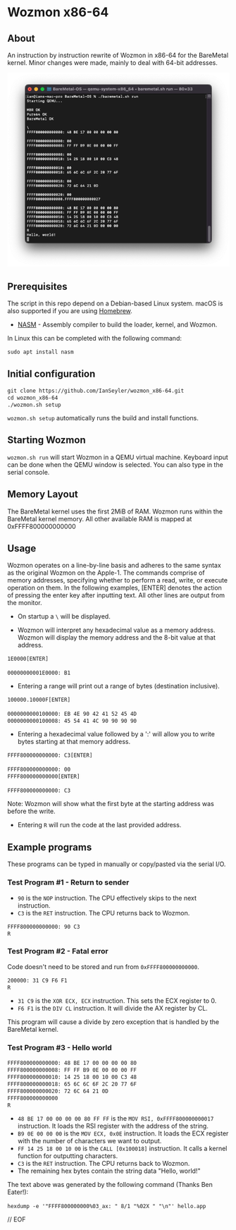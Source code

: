 # Wozmon x86-64


## About

An instruction by instruction rewrite of Wozmon in x86-64 for the BareMetal kernel. Minor changes were made, mainly to deal with 64-bit addresses.

<p align="center">
	<img src="img/ScreenShot.png"></img>
</p>


## Prerequisites

The script in this repo depend on a Debian-based Linux system. macOS is also supported if you are using [Homebrew](https://brew.sh).

- [NASM](https://nasm.us) - Assembly compiler to build the loader, kernel, and Wozmon.

In Linux this can be completed with the following command:

	sudo apt install nasm


## Initial configuration
	
	git clone https://github.com/IanSeyler/wozmon_x86-64.git
	cd wozmon_x86-64
	./wozmon.sh setup
	
`wozmon.sh setup` automatically runs the build and install functions.


## Starting Wozmon

`wozmon.sh run` will start Wozmon in a QEMU virtual machine. Keyboard input can be done when the QEMU window is selected. You can also type in the serial console.


## Memory Layout

The BareMetal kernel uses the first 2MiB of RAM. Wozmon runs within the BareMetal kernel memory. All other available RAM is mapped at 0xFFFF800000000000


## Usage

Wozmon operates on a line-by-line basis and adheres to the same syntax as the original Wozmon on the Apple-1. The commands comprise of memory addresses, specifying whether to perform a read, write, or execute operation on them. In the following examples, [ENTER] denotes the action of pressing the enter key after inputting text. All other lines are output from the monitor.

* On startup a `\` will be displayed.

* Wozmon will interpret any hexadecimal value as a memory address. Wozmon will display the memory address and the 8-bit value at that address.

```
1E0000[ENTER]

00000000001E0000: B1
```

* Entering a range will print out a range of bytes (destination inclusive).

```
100000.10000F[ENTER]

0000000000100000: EB 4E 90 42 41 52 45 4D
0000000000100008: 45 54 41 4C 90 90 90 90
```

* Entering a hexadecimal value followed by a ':' will allow you to write bytes starting at that memory address.

```
FFFF800000000000: C3[ENTER]

FFFF800000000000: 00
FFFF800000000000[ENTER]

FFFF800000000000: C3
```

Note: Wozmon will show what the first byte at the starting address was before the write.

* Entering `R` will run the code at the last provided address.


## Example programs

These programs can be typed in manually or copy/pasted via the serial I/O.


### Test Program #1 - Return to sender

* `90` is the `NOP` instruction. The CPU effectively skips to the next instruction.
* `C3` is the `RET` instruction. The CPU returns back to Wozmon.

```
FFFF800000000000: 90 C3
R
```


### Test Program #2 - Fatal error

Code doesn't need to be stored and run from `0xFFFF800000000000`.
```
200000: 31 C9 F6 F1
R
```

* `31 C9` is the `XOR ECX, ECX` instruction. This sets the ECX register to 0.
* `F6 F1` is the `DIV CL` instruction. It will divide the AX register by CL.

This program will cause a divide by zero exception that is handled by the BareMetal kernel.


### Test Program #3 - Hello world

```
FFFF800000000000: 48 BE 17 00 00 00 00 80
FFFF800000000008: FF FF B9 0E 00 00 00 FF
FFFF800000000010: 14 25 18 00 10 00 C3 48
FFFF800000000018: 65 6C 6C 6F 2C 20 77 6F
FFFF800000000020: 72 6C 64 21 0D
FFFF800000000000
R
```

* `48 BE 17 00 00 00 00 80 FF FF` is the `MOV RSI, 0xFFFF800000000017` instruction. It loads the RSI register with the address of the string.
* `B9 0E 00 00 00` is the `MOV ECX, 0x0E` instruction. It loads the ECX register with the number of characters we want to output.
* `FF 14 25 18 00 10 00` is the `CALL [0x100018]` instruction. It calls a kernel function for outputting characters.
* `C3` is the `RET` instruction. The CPU returns back to Wozmon.
* The remaining hex bytes contain the string data "Hello, world!"

The text above was generated by the following command (Thanks Ben Eater!):

`hexdump -e '"FFFF800000000%03_ax: " 8/1 "%02X " "\n"' hello.app`

// EOF
